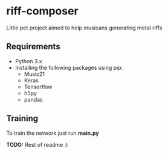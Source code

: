 # riff-composer

Little pet project aimed to help musicans generating metal riffs

## Requirements

* Python 3.x
* Installing the following packages using pip:
	* Music21
	* Keras
	* Tensorflow
	* h5py
  * pandas

## Training

To train the network just run **main.py**

**TODO:** Rest of readme :)
